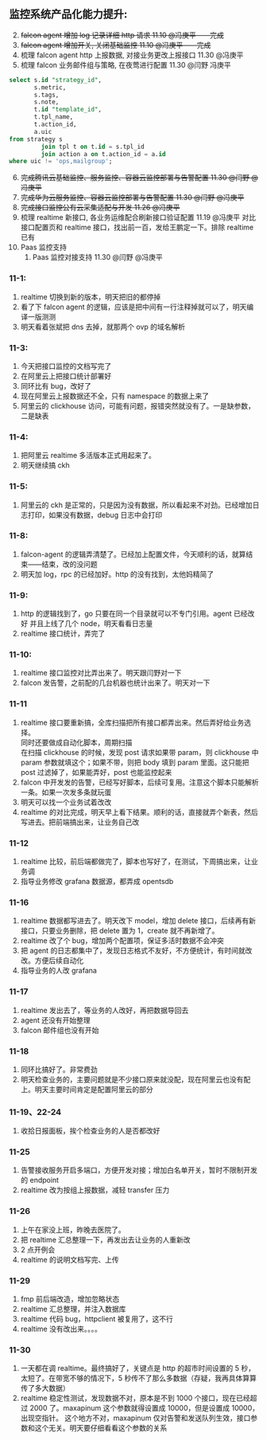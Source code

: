 ## 监控系统产品化能力提升:

2. ~~falcon agent 增加 log 记录详细 http 请求 11.10 @冯庚平——完成~~
3. ~~falcon agent 增加开关, 关闭基础监控 11.10 @冯庚平——完成~~
4. 梳理 falcon agent http 上报数据, 对接业务更改上报接口 11.30 @冯庚平
5. 梳理 falcon 业务邮件组与策略, 在夜莺进行配置 11.30 @闫野 冯庚平

```sql
select s.id "strategy_id",
       s.metric,
       s.tags,
       s.note,
       t.id "template_id",
       t.tpl_name,
       t.action_id,
       a.uic
from strategy s
         join tpl t on t.id = s.tpl_id
         join action a on t.action_id = a.id
where uic != 'ops,mailgroup';
```

6. ~~完成腾讯云基础监控、服务监控、容器云监控部署与告警配置 11.30 @闫野 @冯庚平~~
7. ~~完成华为云服务监控、容器云监控部署与告警配置 11.30 @闫野 @冯庚平~~
8. ~~完成接口监控公有云采集适配与开发 11.26 @冯庚平~~
9. 梳理 realtime 新接口, 各业务运维配合刷新接口验证配置 11.19 @冯庚平
   对比接口配置页和 realtime 接口，找出前一百，发给王鹏定一下。排除 realtime 已有
10. Paas 监控支持
    1. Paas 监控对接支持 11.30 @闫野 @冯庚平

### 11-1:

1. realtime 切换到新的版本，明天把旧的都停掉
2. 看了下 falcon agent 的逻辑，应该是把中间有一行注释掉就可以了，明天编译一版测测
3. 明天看着张斌把 dns 去掉，就那两个 ovp 的域名解析

### 11-3:

1. 今天把接口监控的文档写完了
2. 在阿里云上把接口统计部署好
3. 同环比有 bug，改好了
4. 现在阿里云上报数据还不全，只有 namespace 的数据上来了
5. 阿里云的 clickhouse 访问，可能有问题，报错突然就没有了。一是缺参数，二是缺表

### 11-4:

1. 把阿里云 realtime 多活版本正式用起来了。
2. 明天继续搞 ckh

### 11-5:

1. 阿里云的 ckh 是正常的，只是因为没有数据，所以看起来不对劲。已经增加日志打印，如果没有数据，debug 日志中会打印

### 11-8:

1. falcon-agent 的逻辑弄清楚了。已经加上配置文件，今天顺利的话，就算结束——结束，改的没问题
2. 明天加 log，rpc 的已经加好。http 的没有找到，太他妈精简了

### 11-9:

1. http 的逻辑找到了，go 只要在同一个目录就可以不专门引用。agent 已经改好
   并且上线了几个 node，明天看看日志量
2. realtime 接口统计，弄完了

### 11-10:

1. realtime 接口监控对比弄出来了。明天跟闫野对一下
2. falcon 发告警，之前配的几台机器也统计出来了。明天对一下

### 11-11

1. realtime 接口要重新搞，全库扫描把所有接口都弄出来。然后弄好给业务选择。<br>
   同时还要做成自动化脚本，周期扫描<br>
   在扫描 clickhouse 的时候，发现 post 请求如果带 param，则 clickhouse 中 param 参数就填这个；如果不带，则把 body 填到 param 里面。这只能把 post 过滤掉了，如果能弄好，post 也能监控起来
2. falcon 中开发发的告警，已经写好脚本，后续可复用。注意这个脚本只能解析一条。如果一次发多条就玩蛋
3. 明天可以找一个业务试着改改
4. realtime 的对比完成，明天早上看下结果。顺利的话，直接就弄个新表，然后写进去。把前端搞出来，让业务自己改

### 11-12

1. realtime 比较，前后端都做完了，脚本也写好了，在测试，下周搞出来，让业务调
2. 指导业务修改 grafana 数据源，都弄成 opentsdb

### 11-16

1. realtime 数据都写进去了。明天改下 model，增加 delete 接口，后续再有新接口，只要业务删除，把 delete 置为 1，create 就不再新增了。
2. realtime 改了个 bug，增加两个配置项，保证多活时数据不会冲突
3. 把 agent 的日志都集中了，发现日志格式不友好，不方便统计，有时间就改改。方便后续自动化
4. 指导业务的人改 grafana

### 11-17

1. realtime 发出去了，等业务的人改好，再把数据导回去
2. agent 还没有开始整理
3. falcon 邮件组也没有开始

### 11-18

1. 同环比搞好了。非常费劲
2. 明天检查业务的，主要问题就是不少接口原来就没配，现在阿里云也没有配上。明天主要时间肯定是配置阿里云的部分

### 11-19、22-24

1. 收拾日报面板，挨个检查业务的人是否都改好

### 11-25

1. 告警接收服务开启多端口，方便开发对接；增加白名单开关，暂时不限制开发的 endpoint
2. realtime 改为按组上报数据，减轻 transfer 压力

### 11-26

1. 上午在家没上班，昨晚去医院了。
2. 把 realtime 汇总整理一下，再发出去让业务的人重新改
3. 2 点开例会
4. realtime 的说明文档写完、上传

### 11-29

1. fmp 前后端改造，增加忽略状态
2. realtime 汇总整理，并注入数据库
3. realtime 代码 bug，httpclient 被复用了，这不行
4. realtime 没有改出来。。。。

### 11-30

1. 一天都在调 realtime。最终搞好了，关键点是 http 的超市时间设置的 5 秒，太短了。在带宽不够的情况下，5 秒传不了那么多数据（存疑，我再具体算算传了多大数据）
2. realtime 稳定性测试，发现数据不对，原本是不到 1000 个接口，现在已经超过 2000 了。maxapinum 这个参数就得设置成 10000，但是设置成 10000，出现空指针。
   这个地方不对，maxapinum 仅对告警和发送队列生效，接口参数和这个无关。明天要仔细看看这个参数的关系
